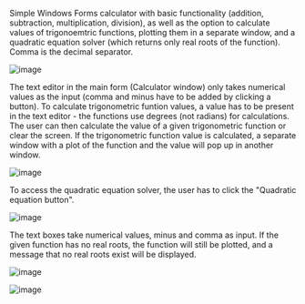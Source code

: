 Simple Windows Forms calculator with basic functionality (addition, subtraction, multiplication, division), as well as the option to calculate values of trigonoemtric functions, plotting them in a separate window, and a quadratic equation solver (which returns only real roots of the function). Comma is the decimal separator.

![image](https://github.com/nuenen313/Calculator/assets/129689130/ff461b38-d1b3-4212-a752-c2e86f56e567)


The text editor in the main form (Calculator window) only takes numerical values as the input (comma and minus have to be added by clicking a button). To calculate trigonometric funtion values, a value has to be present in the text editor - the functions use degrees (not radians) for calculations. The user can then calculate the value of a given trigonometric function or clear the screen. If the trigonometric function value is calculated, a separate window with a plot of the function and the value will pop up in another window. 

![image](https://github.com/nuenen313/Calculator/assets/129689130/4ce5f35f-f81d-4829-8af8-4fa6fd2004af)

To access the quadratic equation solver, the user has to click the "Quadratic equation button". 

![image](https://github.com/nuenen313/Calculator/assets/129689130/e42491f6-b81d-4fab-990b-96c691aab95d)

The text boxes take numerical values, minus and comma as input. If the given function has no real roots, the function will still be plotted, and a message that no real roots exist will be displayed.


![image](https://github.com/nuenen313/Calculator/assets/129689130/82945074-7324-4805-9589-4ddd824fed12)


![image](https://github.com/nuenen313/Calculator/assets/129689130/01cff76d-fffd-45fe-9488-17d5cbe71d6a)
